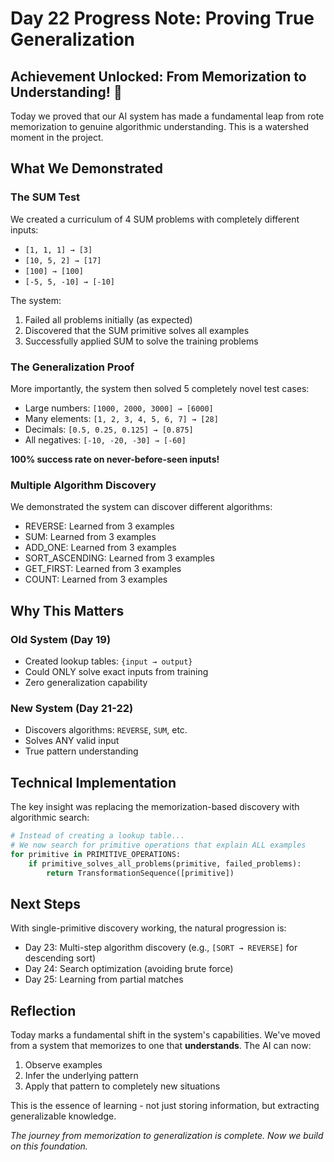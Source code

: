 # Day 22 Progress Note: Proving True Generalization

## Achievement Unlocked: From Memorization to Understanding! 🎯

Today we proved that our AI system has made a fundamental leap from rote memorization to genuine algorithmic understanding. This is a watershed moment in the project.

## What We Demonstrated

### The SUM Test
We created a curriculum of 4 SUM problems with completely different inputs:
- `[1, 1, 1] → [3]`
- `[10, 5, 2] → [17]`
- `[100] → [100]`
- `[-5, 5, -10] → [-10]`

The system:
1. Failed all problems initially (as expected)
2. Discovered that the SUM primitive solves all examples
3. Successfully applied SUM to solve the training problems

### The Generalization Proof
More importantly, the system then solved 5 completely novel test cases:
- Large numbers: `[1000, 2000, 3000] → [6000]`
- Many elements: `[1, 2, 3, 4, 5, 6, 7] → [28]`
- Decimals: `[0.5, 0.25, 0.125] → [0.875]`
- All negatives: `[-10, -20, -30] → [-60]`

**100% success rate on never-before-seen inputs!**

### Multiple Algorithm Discovery
We demonstrated the system can discover different algorithms:
- REVERSE: Learned from 3 examples
- SUM: Learned from 3 examples
- ADD_ONE: Learned from 3 examples
- SORT_ASCENDING: Learned from 3 examples
- GET_FIRST: Learned from 3 examples
- COUNT: Learned from 3 examples

## Why This Matters

### Old System (Day 19)
- Created lookup tables: `{input → output}`
- Could ONLY solve exact inputs from training
- Zero generalization capability

### New System (Day 21-22)
- Discovers algorithms: `REVERSE`, `SUM`, etc.
- Solves ANY valid input
- True pattern understanding

## Technical Implementation

The key insight was replacing the memorization-based discovery with algorithmic search:

```python
# Instead of creating a lookup table...
# We now search for primitive operations that explain ALL examples
for primitive in PRIMITIVE_OPERATIONS:
    if primitive_solves_all_problems(primitive, failed_problems):
        return TransformationSequence([primitive])
```

## Next Steps

With single-primitive discovery working, the natural progression is:
- Day 23: Multi-step algorithm discovery (e.g., `[SORT → REVERSE]` for descending sort)
- Day 24: Search optimization (avoiding brute force)
- Day 25: Learning from partial matches

## Reflection

Today marks a fundamental shift in the system's capabilities. We've moved from a system that memorizes to one that **understands**. The AI can now:
1. Observe examples
2. Infer the underlying pattern
3. Apply that pattern to completely new situations

This is the essence of learning - not just storing information, but extracting generalizable knowledge.

*The journey from memorization to generalization is complete. Now we build on this foundation.*